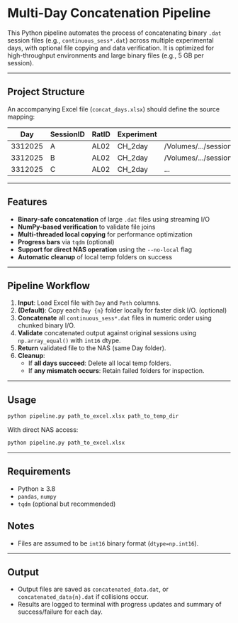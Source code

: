 # Multi-Day Concatenation Pipeline
This Python pipeline automates the process of concatenating binary `.dat` session files (e.g., `continuous_sess*.dat`) across multiple 
experimental days, with optional file copying and data verification. It is optimized for high-throughput environments and large binary 
files (e.g., 5 GB per session).

---
## Project Structure
An accompanying Excel file (`concat_days.xlsx`) should define the source mapping:

| Day     | SessionID | RatID | Experiment |                     DataPath                      |               OutputDir              | Order | Mode  |
|---------|-----------|-------|------------|---------------------------------------------------|--------------------------------------|-------|-------|
| 3312025 |     A     | AL02  | CH_2day    |/Volumes/.../sessions/03312025_A/.../continuous.dat|/Volumes/.../ALO2/concatEphys/03312025|   1   |source |
| 3312025 |     B     | AL02  | CH_2day    |/Volumes/.../sessions/03312025_B/.../continuous.dat|/Volumes/.../ALO2/concatEphys/03312025|   2   |source |
| 3312025 |     C     | AL02  | CH_2day    | ...                                               |...                                   |   3   |...    |

---
## Features

- **Binary-safe concatenation** of large `.dat` files using streaming I/O
- **NumPy-based verification** to validate file joins
- **Multi-threaded local copying** for performance optimization
- **Progress bars** via `tqdm` (optional)
- **Support for direct NAS operation** using the `--no-local` flag
- **Automatic cleanup** of local temp folders on success

---
## Pipeline Workflow

1. **Input**: Load Excel file with `Day` and `Path` columns.
2. **(Default)**: Copy each `Day {n}` folder locally for faster disk I/O. (optional)
3. **Concatenate** all `continuous_sess*.dat` files in numeric order using chunked binary I/O.
4. **Validate** concatenated output against original sessions using `np.array_equal()` with `int16` dtype.
5. **Return** validated file to the NAS (same Day folder).
6. **Cleanup**:
   - If **all days succeed**: Delete all local temp folders.
   - If **any mismatch occurs**: Retain failed folders for inspection.

---
## Usage

```bash Default Local Processing
python pipeline.py path_to_excel.xlsx path_to_temp_dir
```

With direct NAS access:

```bash
python pipeline.py path_to_excel.xlsx
```

---
## Requirements

- Python ≥ 3.8
- `pandas`, `numpy`
- `tqdm` (optional but recommended)

## Notes
- Files are assumed to be `int16` binary format (`dtype=np.int16`).

---
## Output
- Output files are saved as `concatenated_data.dat`, or `concatenated_data{n}.dat` if collisions occur.
- Results are logged to terminal with progress updates and summary of success/failure for each day.
